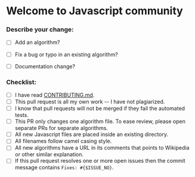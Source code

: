 # Welcome to Javascript community

### **Describe your change:**

* [ ] Add an algorithm?
* [ ] Fix a bug or typo in an existing algorithm?
* [ ] Documentation change?


### **Checklist:**
* [ ] I have read [CONTRIBUTING.md](https://github.com/TheAlgorithms/Javascript/blob/master/CONTRIBUTING.md).
* [ ] This pull request is all my own work -- I have not plagiarized.
* [ ] I know that pull requests will not be merged if they fail the automated tests.
* [ ] This PR only changes one algorithm file.  To ease review, please open separate PRs for separate algorithms.
* [ ] All new Javascript files are placed inside an existing directory.
* [ ] All filenames follow camel casing style.
* [ ] All new algorithms have a URL in its comments that points to Wikipedia or other similar explanation.
* [ ] If this pull request resolves one or more open issues then the commit message contains `Fixes: #{$ISSUE_NO}`.
